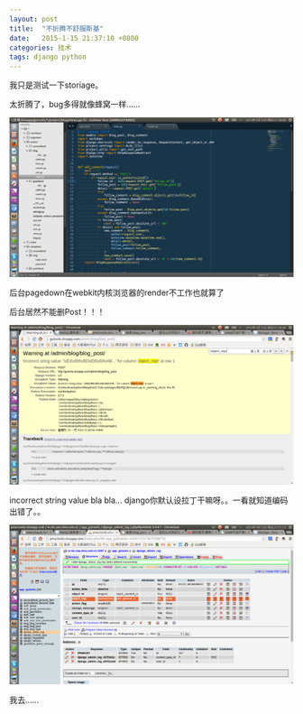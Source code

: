 ```yaml
---
layout: post
title:  "不折腾不舒服斯基"
date:   2015-1-15 21:37:10 +0800
categories: 技术
tags: django python
---
```


我只是测试一下storiage。

太折腾了，bug多得就像蜂窝一样……

<!--more-->

![代码](/img/blogtest-1.png)

后台pagedown在webkit内核浏览器的render不工作也就算了

后台居然不能删Post！！！

![utf-8](/img/blogtest-2.png)

incorrect string value bla bla...
django你默认设拉丁干嘛呀。。一看就知道编码出错了。。

![utf=8](/img/blogtest-3.png)

我去……
